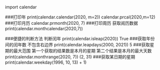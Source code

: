 import calendar

###打印年
    print(calendar.calendar(2020, m=2))
    calendar.prcal(2020,m=12)
###打印月历
    calendar.prmonth(2020, 7)
###打印周历
    获取阅历数据
    print(calendar.monthcalendar(2020,7))

###便捷的判断方法
    判断闰年
    print(calendar.isleap(2020))
    True
###获取年份间的闰年数
    不包含右边界
    print(calendar.leapdays(2000, 2021))
    5
###获取星期的最大范围
    第一个获取的结果数是本月的星期
    第二个结果是本月的最大天数
    print(calendar.monthrange(2020, 7))
    (2, 31)
###获取某日期的星期
    print(calendar.weekday(1996, 10, 13) + 1)
